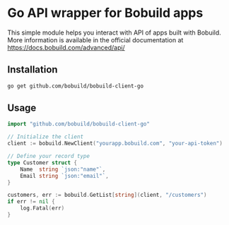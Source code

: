 # Go API wrapper for Bobuild apps

This simple module helps you interact with API of apps built with Bobuild. More information is available in the official documentation at https://docs.bobuild.com/advanced/api/

## Installation

```bash
go get github.com/bobuild/bobuild-client-go
```

## Usage

```go
import "github.com/bobuild/bobuild-client-go"

// Initialize the client
client := bobuild.NewClient("yourapp.bobuild.com", "your-api-token")

// Define your record type
type Customer struct {
    Name  string `json:"name"`,
    Email string `json:"email"`,
}

customers, err := bobuild.GetList[string](client, "/customers")
if err != nil {
    log.Fatal(err)
}

```
